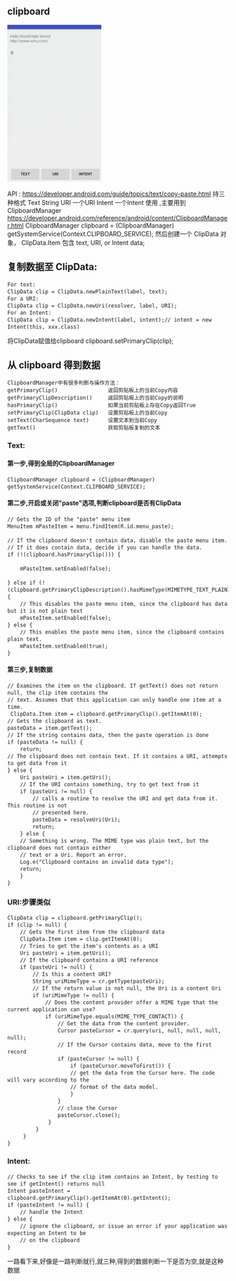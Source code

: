 ## clipboard
![](https://github.com/CL-window/Clicpboard/raw/master/clipboard.gif)

API : https://developer.android.com/guide/topics/text/copy-paste.html
持三种格式
    Text    String
    URI     一个URI
    Intent  一个Intent
使用 ,主要用到 ClipboardManager  https://developer.android.com/reference/android/content/ClipboardManager.html
ClipboardManager clipboard = (ClipboardManager) getSystemService(Context.CLIPBOARD_SERVICE);
然后创建一个 ClipData 对象， ClipData.Item 包含  text, URI, or Intent data;
## 复制数据至 ClipData:

    For text:
    ClipData clip = ClipData.newPlainText(label, text);
    For a URI:
    ClipData clip = ClipData.newUri(resolver, label, URI);
    For an Intent:
    ClipData clip = ClipData.newIntent(label, intent);// intent = new Intent(this, xxx.class)

将ClipData赋值给clipboard
    clipboard.setPrimaryClip(clip);

## 从 clipboard 得到数据
    ClipboardManager中有很多判断与操作方法：
    getPrimaryClip()	            返回剪贴板上的当前Copy内容
    getPrimaryClipDescription()	    返回剪贴板上的当前Copy的说明
    hasPrimaryClip()	            如果当前剪贴板上存在Copy返回True
    setPrimaryClip(ClipData clip)	设置剪贴板上的当前Copy
    setText(CharSequence text)	    设置文本到当前Copy
    getText()	                    获取剪贴板复制的文本
### Text:
#### 第一步,得到全局的ClipboardManager
    ClipboardManager clipboard = (ClipboardManager) getSystemService(Context.CLIPBOARD_SERVICE);
#### 第二步,开启或关闭"paste"选项,判断clipboard是否有ClipData

    // Gets the ID of the "paste" menu item
    MenuItem mPasteItem = menu.findItem(R.id.menu_paste);

    // If the clipboard doesn't contain data, disable the paste menu item.
    // If it does contain data, decide if you can handle the data.
    if (!(clipboard.hasPrimaryClip())) {

        mPasteItem.setEnabled(false);

    } else if (!(clipboard.getPrimaryClipDescription().hasMimeType(MIMETYPE_TEXT_PLAIN))) {
        // This disables the paste menu item, since the clipboard has data but it is not plain text
        mPasteItem.setEnabled(false);
    } else {
        // This enables the paste menu item, since the clipboard contains plain text.
        mPasteItem.setEnabled(true);
    }

#### 第三步,复制数据

    // Examines the item on the clipboard. If getText() does not return null, the clip item contains the
    // text. Assumes that this application can only handle one item at a time.
     ClipData.Item item = clipboard.getPrimaryClip().getItemAt(0);
    // Gets the clipboard as text.
    pasteData = item.getText();
    // If the string contains data, then the paste operation is done
    if (pasteData != null) {
        return;
    // The clipboard does not contain text. If it contains a URI, attempts to get data from it
    } else {
        Uri pasteUri = item.getUri();
        // If the URI contains something, try to get text from it
        if (pasteUri != null) {
            // calls a routine to resolve the URI and get data from it. This routine is not
            // presented here.
            pasteData = resolveUri(Uri);
            return;
        } else {
        // Something is wrong. The MIME type was plain text, but the clipboard does not contain either
        // text or a Uri. Report an error.
        Log.e("Clipboard contains an invalid data type");
        return;
        }
    }

### URI:步骤类似

    ClipData clip = clipboard.getPrimaryClip();
    if (clip != null) {
        // Gets the first item from the clipboard data
        ClipData.Item item = clip.getItemAt(0);
        // Tries to get the item's contents as a URI
        Uri pasteUri = item.getUri();
        // If the clipboard contains a URI reference
        if (pasteUri != null) {
            // Is this a content URI?
            String uriMimeType = cr.getType(pasteUri);
            // If the return value is not null, the Uri is a content Uri
            if (uriMimeType != null) {
                // Does the content provider offer a MIME type that the current application can use?
                if (uriMimeType.equals(MIME_TYPE_CONTACT)) {
                    // Get the data from the content provider.
                    Cursor pasteCursor = cr.query(uri, null, null, null, null);
                    // If the Cursor contains data, move to the first record
                    if (pasteCursor != null) {
                        if (pasteCursor.moveToFirst()) {
                        // get the data from the Cursor here. The code will vary according to the
                        // format of the data model.
                        }
                    }
                    // close the Cursor
                    pasteCursor.close();
                 }
             }
         }
    }

### Intent:

    // Checks to see if the clip item contains an Intent, by testing to see if getIntent() returns null
    Intent pasteIntent = clipboard.getPrimaryClip().getItemAt(0).getIntent();
    if (pasteIntent != null) {
        // handle the Intent
    } else {
        // ignore the clipboard, or issue an error if your application was expecting an Intent to be
        // on the clipboard
    }

一路看下来,好像是一路判断就行,就三种,得到的数据判断一下是否为空,就是这种数据
